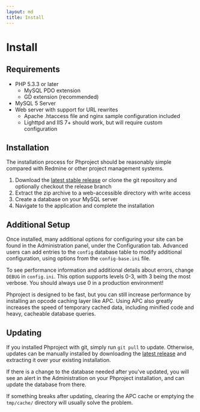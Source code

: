 ```yaml
---
layout: md
title: Install
---
```

<h1 class="page-header">Install</h1>

## Requirements

* PHP 5.3.3 or later
    * MySQL PDO extension
    * GD extension (recommended)
* MySQL 5 Server
* Web server with support for URL rewrites
    * Apache .htaccess file and nginx sample configuration included
    * Lighttpd and IIS 7+ should work, but will require custom configuration


## Installation

The installation process for Phproject should be reasonably simple compared with Redmine or other project management systems.

1. Download the [latest stable release](https://github.com/Alanaktion/phproject/releases/latest) or clone the git repository and optionally checkout the release branch
2. Extract the zip archive to a web-accessible directory with write access
3. Create a database on your MySQL server
4. Navigate to the application and complete the installation

## Additional Setup
Once installed, many additional options for configuring your site can be found in the Administration panel, under the Configuration tab. Advanced users can add entries to the `config` database table to modify additional configuration, using options from the `config-base.ini` file.

To see performance information and additional details about errors, change `DEBUG` in `config.ini`. This option supports levels 0-3, with 3 being the most verbose.
<span class="text-danger">You should always use 0 in a production environment!</span>

Phproject is designed to be fast, but you can still increase performance by installing an opcode caching layer like APC. Using APC also greatly increases the speed of temporary cached data, including minified code and heavy, cacheable database queries.


## Updating
If you installed Phproject with git, simply run `git pull` to update. Otherwise, updates can be manually installed by downloading the [latest release](https://github.com/Alanaktion/phproject/releases/latest) and extracting it over your existing installation.

If there is a change to the database needed after you've updated, you will see an alert in the Administration on your Phproject installation, and can update the database from there.

If something breaks after updating, clearing the APC cache or emptying the `tmp/cache/` directory will usually solve the problem.
